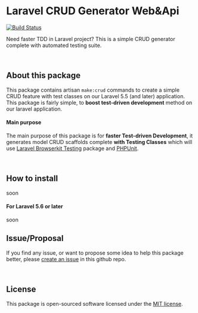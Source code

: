 # Laravel CRUD Generator Web&Api 
[![Build Status](https://travis-ci.org/Tayeb-Ali/ZoolCrud.svg?branch=master)](https://travis-ci.org/Tayeb-Ali/ZoolCrud)

Need faster TDD in Laravel project? This is a simple CRUD generator complete with automated testing suite.

<br>

## About this package

This package contains artisan `make:crud` commands to create a simple CRUD feature with test classes on our Laravel 5.5 (and later) application. This package is fairly simple, to **boost test-driven development** method on our laravel application.



#### Main purpose

The main purpose of this package is for **faster Test-driven Development**, it generates model CRUD scaffolds complete **with Testing Classes** which will use [Laravel Browserkit Testing](https://github.com/laravel/browser-kit-testing) package and [PHPUnit](https://packagist.org/packages/phpunit/phpunit).

<br>

## How to install
soon

#### For Laravel 5.6 or later
soon
## Issue/Proposal

If you find any issue, or want to propose some idea to help this package better, please [create an issue](https://github.com/Tayeb-Ali/issues) in this github repo.

<br>

## License

This package is open-sourced software licensed under the [MIT license](LICENSE).

